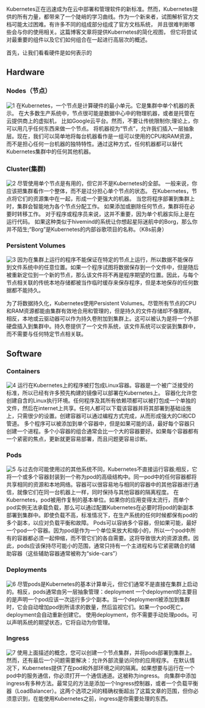 Kubernetes正在迅速成为在云中部署和管理软件的新标准。然而，Kubernetes提
供的所有力量，都带来了一个陡峭的学习曲线。作为一个新来者，试图解析官方文档可能太过困难。有许多不同的组成部分组成了官方文档系统，
并且很难判断哪些会与你的使用相关。这篇博客文章将提供Kubernetes的简化视图，
但它将尝试对最重要的组件以及它们如何组合在一起进行高层次的概述。

首先，让我们看看硬件是如何表示的
## Hardware
### Nodes（节点）
![1](https://github.com/rushoo/kubernetes-/blob/master/Nodes.png)
在Kubernetes，一个节点是计算硬件的最小单元。它是集群中单个机器的表示。
在大多数生产系统中，节点很可能是数据中心中的物理机器，或者是托管在云提供商上的虚拟机，
比如Google云平台。然而，不要让传统限制你;理论上，你可以用几乎任何东西来做一个节点。
将机器视为“节点”，允许我们插入一层抽象层。现在，我们可以简单地将每台机器看作是一组可以使用的CPU和RAM资源，
而不是担心任何一台机器的独特特性。通过这种方式，任何机器都可以替代Kubernetes集群中的任何其他机器。

### Cluster(集群) 
![2](https://github.com/rushoo/kubernetes-/blob/master/Cluster.png)
尽管使用单个节点是有用的，但它并不是Kubernetes的全部。
一般来说，你应该把集群看作一个整体，而不是过分担心单个节点的状态。
在Kubernetes，节点将它们的资源集中在一起，形成一个更强大的机器。
当您将程序部署到集群上时，集群会智能地为各个节点分配工作。
如果添加或删除任何节点，集群将在必要时转移工作。
对于程序或程序员来说，这并不重要，因为单个机器实际上是在运行代码。
如果这种类似于hivemind的系统让你想起星际迷航中的Borg，那么你并不陌生;“Borg”是Kubernetes的内部谷歌项目的名称。（K8s前身）

### Persistent Volumes 
![3](https://github.com/rushoo/kubernetes-/blob/master/Persistant%20Volume.png)
因为在集群上运行的程序不能保证在特定的节点上运行，所以数据不能保存到文件系统中的任意位置。如果一个程序试图将数据保存到一个文件中，但是随后被重新定位到一个新的节点，那么该文件将不再是程序期望的位置。因此，与每个节点相关联的传统本地存储都被当作临时缓存来保存程序，但是本地保存的任何数据都不能持久。

为了将数据持久化，Kubernetes使用Persistent Volumes。尽管所有节点的CPU和RAM资源都能由集群有效地合用和管理的，但是持久的文件存储却不像那样。相反，本地或云驱动器可以作为持久卷附加到集群上。这可以被认为是将一个外部硬盘插入到集群中。持久卷提供了一个文件系统，该文件系统可以安装到集群中，而不需要与任何特定节点相关联。

## Software
### Containers 
![4](https://github.com/rushoo/kubernetes-/blob/master/Container.png)
运行在Kubernetes上的程序被打包成Linux容器。容器是一个被广泛接受的标准，所以已经有许多预先构建的镜像可以部署在Kubernetes上。
容器化允许您创建自含的Linux执行环境。任何程序及其所有依赖项都可以被打包成一个单独的文件，然后在internet上共享。任何人都可以下载该容器并将其部署到基础设施上，只需很少的设置。创建容器可以通过编程方式完成，从而形成强大的CI和CD管道。
多个程序可以被添加到单个容器中，但是如果可能的话，最好每个容器只创建一个进程。多个小容器的组合通常会比一个大的容器要好。如果每个容器都有一个紧密的焦点，更新就更容易部署，而且问题更容易诊断。

### Pods 
![5](/Pods.png)
与过去你可能使用过的其他系统不同，Kubernetes不直接运行容器;相反，它将一个或多个容器封装到一个称为pod的高级结构中。同一pod中的任何容器都将共享相同的资源和本地网络。容器可以很容易地与相同的容器中的其他容器进行通信，就像它们在同一台机器上一样，同时保持与其他容器的隔离程度。
在Kubernetes，pod被用作复制的基本单位。如果你的应用变得太流行，而单个pod实例无法承载负载，那么可以通过配置Kubernetes在必要时将pod的新副本部署到集群中。即使负载不高，标准情况下，在生产系统的任何时候都保有pod的多个副本，以应对负载平衡和故障。
Pods可以容纳多个容器，但如果可能，最好一个pod一个容器。因为pod是作为一个单位来放大和缩小的，所以一个pod中所有的容器都必须一起伸缩，而不管它们的各自需要。这将导致很大的资源浪费。因此，pods应该保持尽可能小的范围，通常只持有一个主进程和与它紧密耦合的辅助容器（这些辅助容器通常被称为“side-cars”）

### Deployments 
![6](https://github.com/rushoo/kubernetes-/blob/master/Deployment.png)
尽管pods是Kubernetes的基本计算单元，但它们通常不是直接在集群上启动的。相反，pods通常由另一层抽象管理：deployment
一个deployment的主要目的是声明一个pod应该一次运行多少个副本。当一个deployment被添加到集群时，它会自动增加pod到所请求的数量，然后监视它们。如果一个pod死亡，deployment会自动重新创建它。
使用deployment，你不需要手动处理pods。可以声明系统的期望状态，它将自动为你管理。

### Ingress 
![7](https://github.com/rushoo/kubernetes-/blob/master/Ingress.png)
使用上面描述的概念，您可以创建一个节点集群，并将pods部署到集群上。然而，还有最后一个问题需要解决：允许外部流量访问你的应用程序。
在默认情况下，Kubernetes提供了在pod和外部环境之间的隔离。如果想要与运行在一个pod中的服务通信，你必须打开一个通信通道。这被称为ingress。
向集群中添加ingress有多种方法。最常见的方法是添加一个Ingress控制器，或者一个负载平衡器（LoadBalancer）。这两个选项之间的精确权衡超出了这篇文章的范围，但你必须意识到，在能使用Kubernetes之前，ingress是你需要处理的东西。
